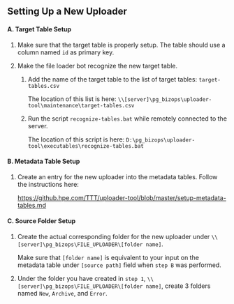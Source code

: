 ## Setting Up a New Uploader

#### A. Target Table Setup

1. Make sure that the target table is properly setup. The table should use a column named ```id``` as primary key.

2. Make the file loader bot recognize the new target table.
    1. Add the name of the target table to the list of target tables: ```target-tables.csv```
    
        The location of this list is here: ```\\[server]\pg_bizops\uploader-tool\maintenance\target-tables.csv```

    2. Run the script ```recognize-tables.bat``` while remotely connected to the server.
    
        The location of this script is here: ```D:\pg_bizops\uploader-tool\executables\recognize-tables.bat```

#### B. Metadata Table Setup

1. Create an entry for the new uploader into the metadata tables. Follow the instructions here:

    https://github.hpe.com/TTT/uploader-tool/blob/master/setup-metadata-tables.md

#### C. Source Folder Setup

1. Create the actual corresponding folder for the new uploader under ```\\[server]\pg_bizops\FILE_UPLOADER\[folder name]```.

    Make sure that ```[folder name]``` is equivalent to your input on the metadata table under ```[source path]``` field when ```step B``` was performed.

2. Under the folder you have created in ```step 1```, ```\\[server]\pg_bizops\FILE_UPLOADER\[folder name]```, create 3 folders named ```New```, ```Archive```, and ```Error```.